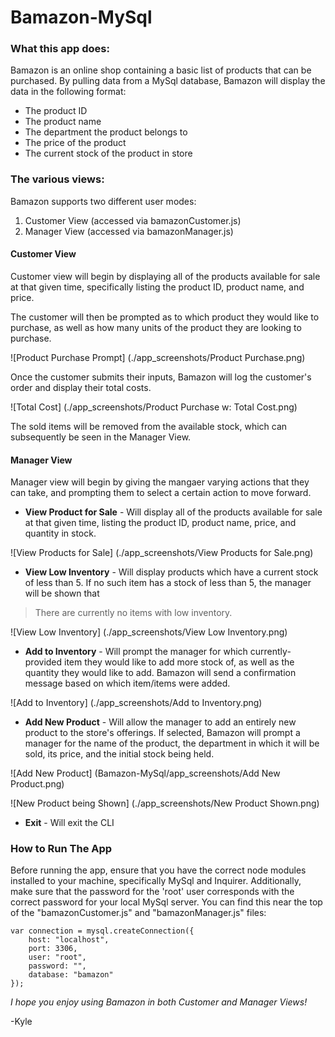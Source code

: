 # Bamazon-MySql

### What this app does: 
Bamazon is an online shop containing a basic list of products that can be purchased. By pulling data from a MySql database, Bamazon will display the  data in the following format:

- The product ID
- The product name 
- The department the product belongs to 
- The price of the product
- The current stock of the product in store 

### The various views: 
Bamazon supports two different user modes: 

1. Customer View (accessed via bamazonCustomer.js)
2. Manager View (accessed via bamazonManager.js)

#### Customer View 
Customer view will begin by displaying all of the products available for sale at that given time, specifically listing the product ID, product name, and price. 

The customer will then be prompted as to which product they would like to purchase, as well as how many units of the product they are looking to purchase. 

![Product Purchase Prompt]
(./app_screenshots/Product Purchase.png)

Once the customer submits their inputs, Bamazon will log the customer's order and display their total costs. 

![Total Cost]
(./app_screenshots/Product Purchase w: Total Cost.png)

The sold items will be removed from the available stock, which can subsequently be seen in the Manager View. 

#### Manager View 
Manager view will begin by giving the mangaer varying actions that they can take, and prompting them to select a certain action to move forward. 

- **View Product for Sale** - Will display all of the products available for sale at that given time, listing the product ID, product name, price, and quantity in stock. 

![View Products for Sale]
(./app_screenshots/View Products for Sale.png)

- **View Low Inventory** - Will display products which have a current stock of less than 5. If no such item has a stock of less than 5, the manager will be shown that 
>There are currently no items with low inventory. 

![View Low Inventory]
(./app_screenshots/View Low Inventory.png)

- **Add to Inventory** - Will prompt the manager for which currently-provided item they would like to add more stock of, as well as the quantity they would like to add. Bamazon will send a confirmation message based on which item/items were added.

![Add to Inventory]
(./app_screenshots/Add to Inventory.png)

- **Add New Product** - Will allow the manager to add an entirely new product to the store's offerings. If selected, Bamazon will prompt a manager for the name of the product, the department in which it will be sold, its price, and the initial stock being held. 

![Add New Product]
(Bamazon-MySql/app_screenshots/Add New Product.png)

![New Product being Shown]
(./app_screenshots/New Product Shown.png)

- **Exit** - Will exit the CLI


### How to Run The App
Before running the app, ensure that you have the correct node modules installed to your machine, specifically MySql and Inquirer. 
Additionally, make sure that the password for the 'root' user corresponds with the correct password for your local MySql server. You can find this near the top of the "bamazonCustomer.js" and "bamazonManager.js" files: 

```
var connection = mysql.createConnection({
    host: "localhost",
    port: 3306,
    user: "root",
    password: "",
    database: "bamazon"
});
```

*I hope you enjoy using Bamazon in both Customer and Manager Views!* 

-Kyle 